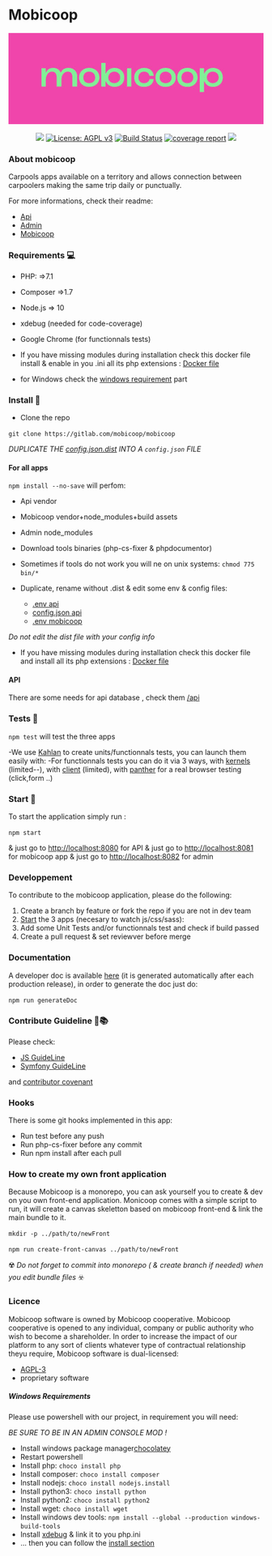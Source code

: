 Mobicoop
=======

![Logo mobicoop](logo.jpg)

<p align="center">
  <a href="https://codeclimate.com/github/Covivo/mobicoop/maintainability"><img src="https://api.codeclimate.com/v1/badges/a9393c639d5627da3883/maintainability" /></a>  <a href="https://www.gnu.org/licenses/agpl-3.0" ><img alt="License: AGPL v3" src="https://img.shields.io/badge/License-AGPL%20v3-blue.svg"/></a>
  <a href="https://gitlab.com/mobicoop/mobicoop/pipelines"><img alt="Build Status" src="https://gitlab.com/mobicoop/mobicoop/badges/dev/build.svg"></a>
  <a href="https://gitlab.com/mobicoop/mobicoop/commits/dev"><img alt="coverage report" src="https://gitlab.com/mobicoop/mobicoop/badges/dev/coverage.svg" /></a>
  <a href="https://ci.appveyor.com/project/MatthD/mobicoop/branch/dev"><img src="https://ci.appveyor.com/api/projects/status/lxrhumbiss1s084h/branch/dev?svg=true"></a>
</p>

### About mobicoop

Carpools apps available on a territory and allows connection between carpoolers making the same trip daily or punctually.

For more informations, check their readme:

- [Api](/api)
- [Admin](/interfaces/admin)
- [Mobicoop](/interfaces/mobicoop)

### Requirements 💻

- PHP: =>7.1
- Composer =>1.7
- Node.js => 10
- xdebug (needed for code-coverage)
- Google Chrome (for functionnals tests)
- If you have missing modules during installation check this docker file
install & enable in you .ini all its php extensions : [Docker file](https://github.com/vyuldashev/docker-ci-php-node/blob/master/Dockerfile)

- for Windows check the [windows requirement](#windows-requirements) part


### Install 🤖

- Clone the repo

`git clone https://gitlab.com/mobicoop/mobicoop`

*DUPLICATE THE [config.json.dist](config.json.dist) INTO A `config.json` FILE*


#### For all apps

`npm install --no-save` will perfom:
 - Api vendor
 - Mobicoop vendor+node_modules+build assets 
 - Admin node_modules 
 - Download tools binaries (php-cs-fixer & phpdocumentor)

- Sometimes if tools do not work you will ne on unix systems: `chmod 775 bin/*`

- Duplicate, rename without .dist & edit some env & config files:
    - [.env api](api/.env.dist)  
    - [config.json api](api/config.json.dist)
    - [.env mobicoop](interfaces/mobicoop/.env.dist) 

*Do not edit the dist file with your config info*

- If you have missing modules during installation check this docker file
and install all its php extensions : [Docker file](https://github.com/vyuldashev/docker-ci-php-node/blob/master/Dockerfile)

#### API

There are some needs for api database , check them [/api](/api)


### Tests 🎰

`npm test` will test the three apps

-We use [Kahlan](https://kahlan.github.io/docs/) to create units/functionnals tests, you can launch them easily with:
-For functionnals tests you can do it via 3 ways, with [kernels](https://api.symfony.com/4.1/Symfony/Component/HttpKernel/Kernel.html) (limited--), with [client](https://api.symfony.com/4.1/Symfony/Component/HttpKernel/Client.html) (limited), with [panther](https://github.com/symfony/panther) for a real browser testing (click,form ..)


### Start 🚀

To start the application simply run :

`npm start`

& just go to [http://localhost:8080](http://localhost:8080) for API 
& just go to [http://localhost:8081](http://localhost:8081) for mobicoop app
& just go to [http://localhost:8082](http://localhost:8082) for admin 


### Developpement

To contribute to the mobicoop application, please do the following:

1. Create a branch by feature or fork the repo if you are not in dev team
2. [Start](#start) the 3 apps  (necesary to watch js/css/sass):
3. Add some Unit Tests and/or functionnals test and check if build passed
4. Create a pull request & set reviewver before merge

### Documentation

A developer doc is available [here](https://mobicoop.gitlab.io/mobicoop/build/doc) (it is generated automatically after each production release), in order to generate the doc just do:

`npm run generateDoc`

### Contribute Guideline 📖📚

Please check:

- [JS GuideLine](https://github.com/airbnb/javascript#whitespace) 
- [Symfony GuideLine](https://symfony.com/doc/current/contributing/code/standards.html)

and [contributor covenant](https://www.contributor-covenant.org)


### Hooks

There is some git hooks implemented in this app:

- Run test before any push
- Run php-cs-fixer before any commit
- Run npm install after each pull


### How to create my own front application

Because Mobicoop is a monorepo, you can ask yourself you to create & dev on you own front-end application.
Monicoop comes with a simple script to run, it will create a canvas skeletton based on mobicoop front-end & link the main bundle to it.

`mkdir -p ../path/to/newFront`

`npm run create-front-canvas ../path/to/newFront`

☢️ *Do not forget to commit into monorepo  ( & create branch if needed) when you edit bundle files* ☣️ 


### Licence
Mobicoop software is owned by Mobicoop cooperative. Mobicoop cooperative is opened to any individual, company or public authority who wish to become a shareholder.
In order to increase the impact of our platform to any sort of clients whatever type of contractual relationship theyu require, Mobicoop software is dual-licensed:
 - [AGPL-3](https://www.gnu.org/licenses/agpl-3.0)
 - proprietary software


##### Windows Requirements

Please use powershell with our project, in requirement you will need:

*BE SURE TO BE IN AN ADMIN CONSOLE MOD !*

- Install windows package manager[chocolatey](https://chocolatey.org/install)
- Restart powershell
- Install php: `choco install php`
- Install composer: `choco install composer`
- Install nodejs: `choco install nodejs.install`
- Install python3: `choco install python`
- Install python2: `choco install python2`
- Install wget: `choco install wget`
- Install windows dev tools: `npm install --global --production windows-build-tools`
- Install [xdebug](https://burhandodhy.me/2017/08/29/how-to-install-xdebug-on-windows/) & link it to you php.ini 
- ... then you can follow the [install section](#install)
